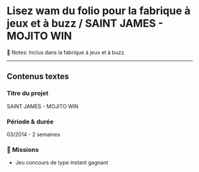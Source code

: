 # Lisez wam du folio pour la fabrique à jeux et à buzz / SAINT JAMES - MOJITO WIN

📝 Notes: Inclus dans la fabrique à jeux et à buzz.

---

## Contenus textes

### Titre du projet

SAINT JAMES - MOJITO WIN

### Période & durée

03/2014 - 2 semaines

### 🎯 Missions

- Jeu concours de type instant gagnant
